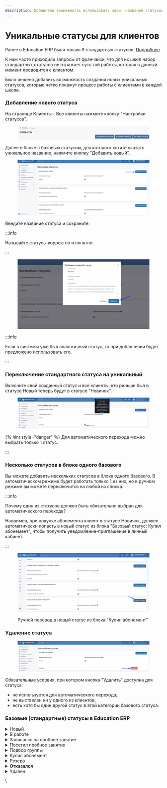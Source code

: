 ```yaml
---
description: Добавлена возможность использовать свои  названия статусов вместо стандартных
---
```


# Уникальные статусы для клиентов

Ранее в Education ERP были только 9 стандартных статусов. [Подробнее](unikalnye-statusy-dlya-klientov.md#standartnye-statusy-v-education-erp)

К нам часто приходили запросы от франчайзи, что для их школ набор стандартных статусов не отражает суть той работы, которая  в данный момент проводится с клиентом.

Было решено добавить возможность создания новых уникальных статусов, которые четко покажут процесс работы с клиентами в каждой школе.

### Добавление нового статуса

На странице Клиенты - Все клиенты нажмите кнопку "Настройки статусов".

<figure><img src="../.gitbook/assets/image (22).png" alt=""><figcaption></figcaption></figure>

&#x20;Далее в блоке с базовым статусом, для которого хотите указать уникальное название, нажмите кнопку "Добавить новый".

<figure><img src="../.gitbook/assets/image (27).png" alt=""><figcaption></figcaption></figure>

Введите название статуса и сохраните.

:::info

Называйте статусы корректно и понятно.

:::

<figure><img src="../.gitbook/assets/image (23).png" alt=""><figcaption></figcaption></figure>

:::info

Если в системы уже был аналогичный статус, то при добавлении будет предложено использовать его.

:::

### Переключение стандартного статуса на уникальный

Включите свой созданный статус и все клиенты, кто раньше был в статусе Новый теперь будут в статусе "Новичок".&#x20;

<figure><img src="../.gitbook/assets/image (11).png" alt=""><figcaption></figcaption></figure>

{% hint style="danger" %}
Для автоматического перехода можно выбрать только 1 статус.

:::

### Несколько статусов в блоке одного базового&#x20;

Вы можете добавить нескольких статусов а блоке одного базового. В автоматическом режиме будет работать только 1 из них, но в ручном режиме вы можете переключится на любой из списка.

:::info

Почему один из статусов должен быть обязательно выбран для автоматического перехода?

Например, при покупке абонемента клиент в статусе Новичок, должен автоматически попасть в новый статус из блока "Базовый статус: Купил абонемент",  чтобы получить уведомление-приглашение в личный кабинет.

:::

<figure><img src="../.gitbook/assets/Статусы (1).gif" alt=""><figcaption><p>Ручной перевод в новый статус из блока "Купил абонемент"</p></figcaption></figure>

### Удаление статуса

<figure><img src="../.gitbook/assets/image (29).png" alt=""><figcaption></figcaption></figure>

Обязательные условия, при котором кнопка "Удалить" доступна для статуса:&#x20;

* не используется для автоматического перехода;&#x20;
* не выставлен ни у одного из клиентов;&#x20;
* есть хотя бы один другой статус в этой категории базового статуса.

### Базовые (стандартные) статусы в Education ERP

<details>

<summary>Новый</summary>

Новые клиенты школы, кто не купили ни одного абонемента и не посетили пробное занятие.

</details>

<details>

<summary>В работе</summary>

Клиенты из 'Новые', кто пока не принял решение, не записались на пробное занятие и не отказались.

</details>

<details>

<summary>Записался на пробное занятие</summary>

В этот список попадают те клиенты из 'Новые', у которых проставлена дата записи на пробное занятие.

</details>

<details>

<summary>Посетил пробное занятие</summary>

В этот список попадают клиенты, которые не купили ни одного абонемента, но посетили пробное занятие. Посещение пробного занятия можно отметить на странице клиента в поле "Посетил пробное занятие" .

</details>

<details>

<summary>Подбор группы</summary>

Клиенты, чьи ученики находятся в процессе подбора группы

</details>

<details>

<summary>Купил абонемент</summary>

В этот список попадают клиенты, которые купили хотя бы один абонемент. Абонемент можно добавить на странице ученика. Ученик - ребенок клиента.

</details>

<details>

<summary>Резерв</summary>

В этот список попадают заинтересованные клиенты. Например, не согласился прийти на пробное занятие сразу, но готов посетить пробное занятие позже или если не хватает мест в группе.

</details>

<details>

<summary><strong>Отказался</strong></summary>

В этот список попадают клиенты, которые отказались посещать занятия.

</details>

<details>

<summary>Удален</summary>

Удалёнными помечаются пользователи, которые обратились как клиенты, но клиентами по сути не являются. Например, предложения от другого бизнеса или звонки детей.

</details>

\


